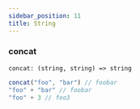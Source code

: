 ```yaml
---
sidebar_position: 11
title: String
---
```


### concat

```
concat: (string, string) => string
```

```js
concat("foo", "bar") // foobar
"foo" + "bar" // foobar
"foo" + 3 // foo3
```